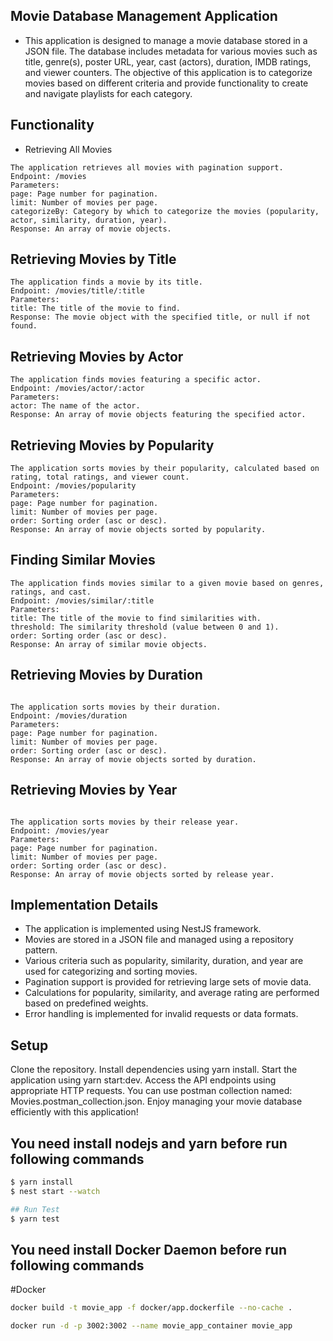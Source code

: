 
## Movie Database Management Application
* This application is designed to manage a movie database stored in a JSON file. The database includes metadata for various movies such as title, genre(s), poster URL, year, cast (actors), duration, IMDB ratings, and viewer counters. The objective of this application is to categorize movies based on different criteria and provide functionality to create and navigate playlists for each category.

## Functionality
* Retrieving All Movies
```
The application retrieves all movies with pagination support.
Endpoint: /movies
Parameters:
page: Page number for pagination.
limit: Number of movies per page.
categorizeBy: Category by which to categorize the movies (popularity, actor, similarity, duration, year).
Response: An array of movie objects.

```
## Retrieving Movies by Title
```
The application finds a movie by its title.
Endpoint: /movies/title/:title
Parameters:
title: The title of the movie to find.
Response: The movie object with the specified title, or null if not found.

```
## Retrieving Movies by Actor
```
The application finds movies featuring a specific actor.
Endpoint: /movies/actor/:actor
Parameters:
actor: The name of the actor.
Response: An array of movie objects featuring the specified actor.
```
## Retrieving Movies by Popularity

```
The application sorts movies by their popularity, calculated based on rating, total ratings, and viewer count.
Endpoint: /movies/popularity
Parameters:
page: Page number for pagination.
limit: Number of movies per page.
order: Sorting order (asc or desc).
Response: An array of movie objects sorted by popularity.
```
## Finding Similar Movies
```
The application finds movies similar to a given movie based on genres, ratings, and cast.
Endpoint: /movies/similar/:title
Parameters:
title: The title of the movie to find similarities with.
threshold: The similarity threshold (value between 0 and 1).
order: Sorting order (asc or desc).
Response: An array of similar movie objects.
```
## Retrieving Movies by Duration
```

The application sorts movies by their duration.
Endpoint: /movies/duration
Parameters:
page: Page number for pagination.
limit: Number of movies per page.
order: Sorting order (asc or desc).
Response: An array of movie objects sorted by duration.
```
## Retrieving Movies by Year
```

The application sorts movies by their release year.
Endpoint: /movies/year
Parameters:
page: Page number for pagination.
limit: Number of movies per page.
order: Sorting order (asc or desc).
Response: An array of movie objects sorted by release year.
```
## Implementation Details
* The application is implemented using NestJS framework.
* Movies are stored in a JSON file and managed using a repository pattern.
* Various criteria such as popularity, similarity, duration, and year are used for categorizing and sorting movies.
* Pagination support is provided for retrieving large sets of movie data.
* Calculations for popularity, similarity, and average rating are performed based on predefined weights.
* Error handling is implemented for invalid requests or data formats.
## Setup
Clone the repository.
Install dependencies using yarn install.
Start the application using yarn start:dev.
Access the API endpoints using appropriate HTTP requests. You can use postman collection named: Movies.postman_collection.json.
Enjoy managing your movie database efficiently with this application!

## You need install nodejs and yarn before run following commands
```bash
$ yarn install
$ nest start --watch

## Run Test
$ yarn test
```



## You need install Docker Daemon before run following commands
#Docker
```sh 
docker build -t movie_app -f docker/app.dockerfile --no-cache .

docker run -d -p 3002:3002 --name movie_app_container movie_app

```